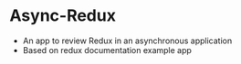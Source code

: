 # Async-Redux

- An app to review Redux in an asynchronous application
- Based on redux documentation example app